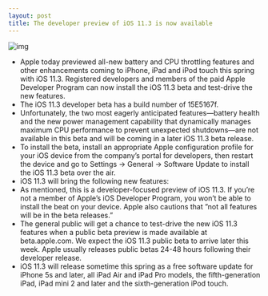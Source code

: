 ```yaml
---
layout: post
title: The developer preview of iOS 11.3 is now available
---
```

![img](http://media.idownloadblog.com/wp-content/uploads/2017/08/iOS-11-teaser-iPhone-iPad.jpg)
* Apple today previewed all-new battery and CPU throttling features and other enhancements coming to iPhone, iPad and iPod touch this spring with iOS 11.3. Registered developers and members of the paid Apple Developer Program can now install the iOS 11.3 beta and test-drive the new features.
* The iOS 11.3 developer beta has a build number of 15E5167f.
* Unfortunately, the two most eagerly anticipated features—battery health and the new power management capability that dynamically manages maximum CPU performance to prevent unexpected shutdowns—are not available in this beta and will be coming in a later iOS 11.3 beta release.
* To install the beta, install an appropriate Apple configuration profile for your iOS device from the company’s portal for developers, then restart the device and go to Settings → General → Software Update to install the iOS 11.3 beta over the air.
* iOS 11.3 will bring the following new features:
* As mentioned, this is a developer-focused preview of iOS 11.3. If you’re not a member of Apple’s iOS Developer Program, you won’t be able to install the beat on your device. Apple also cautions that ”not all features will be in the beta releases.”
* The general public will get a chance to test-drive the new iOS 11.3 features when a public beta preview is made available at beta.apple.com. We expect the iOS 11.3 public beta to arrive later this week. Apple usually releases public betas 24-48 hours following their developer release.
* iOS 11.3 will release sometime this spring as a free software update for iPhone 5s and later, all iPad Air and iPad Pro models, the fifth-generation iPad, iPad mini 2 and later and the sixth-generation iPod touch.

